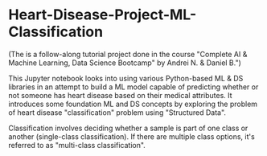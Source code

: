 # Heart-Disease-Project-ML-Classification
(The is a follow-along tutorial project done in the course "Complete AI & Machine Learning, Data Science Bootcamp" by Andrei N. & Daniel B.")

This Jupyter notebook looks into using various Python-based ML & DS libraries in an attempt to build a ML model capable of predicting whether or not someone has heart disease based on their medical attributes.
It introduces some foundation ML and DS concepts by exploring the problem of heart disease "classification" problem using "Structured Data".

Classification involves deciding whether a sample is part of one class or another (single-class classification). If there are multiple class options, it's referred to as "multi-class classification".
